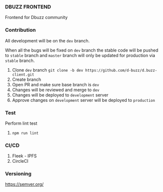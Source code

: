 ### DBUZZ FRONTEND
Frontend for Dbuzz community

### Contribution

All development will be on the ```dev``` branch.

When all the bugs will be fixed on ```dev``` branch the stable code will be pushed to ```stable``` branch and ```master``` branch will only be updated for production via ```stable``` branch.

1. Clone ```dev``` branch ```git clone -b dev https://github.com/d-buzz/d.buzz-client.git```
2. Create branch
3. Open PR and make sure base branch is ```dev```
3. Changes will be reviewed and merge to ```dev```
4. Changes will be deployed to ```development``` server
5. Approve changes on ```development``` server will be deployed to ```production```

### Test

Perform lint test

1. ```npm run lint```

### CI/CD

1. Fleek - IPFS
2. CircleCI

### Versioning

https://semver.org/
